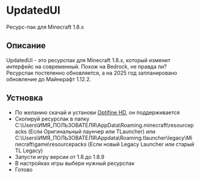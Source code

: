# UpdatedUI
Ресурс-пак для Minecraft 1.8.x
## Описание
UpdatedUI - это ресурспак для Minecraft 1.8.x, который изменит интерфейс на современный. Похож на Bedrock, не правда ли? Ресурспак постепенно обновляется, а на 2025 год запланировано обновление до Майнкрафт 1.12.2.
## Устновка
* По желанию скачай и установи [Optifine HD](https://minecraft-inside.ru/mods/8956-optifine-hd.html), он поддерживается
* Скопируй ресурспак в папку C:\Users\ИМЯ_ПОЛЬЗОВАТЕЛЯ\AppData\Roaming\.minecraft\resourcepacks (Если Оригинальный лаунчер или TLauncher) или C:\Users\ИМЯ_ПОЛЬЗОВАТЕЛЯ\Appdata\Roaming\.tlauncher\legacy\Minecraft\game\resourcepacks (Если новый Legacy Launcher или старый TL Legacy) 
* Запусти игру версии от 1.8 до 1.8.9
* В настройках игры выбери нужный ресурспак
* Готово
